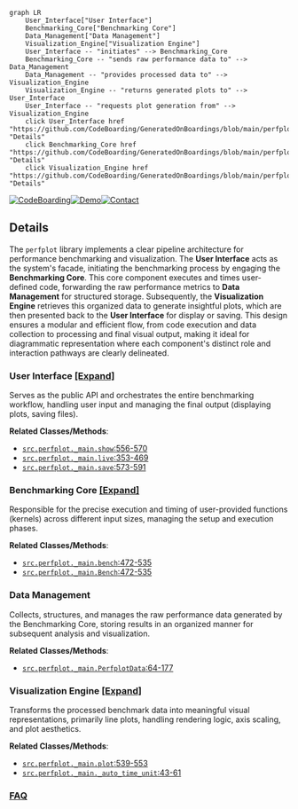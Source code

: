 ```mermaid
graph LR
    User_Interface["User Interface"]
    Benchmarking_Core["Benchmarking Core"]
    Data_Management["Data Management"]
    Visualization_Engine["Visualization Engine"]
    User_Interface -- "initiates" --> Benchmarking_Core
    Benchmarking_Core -- "sends raw performance data to" --> Data_Management
    Data_Management -- "provides processed data to" --> Visualization_Engine
    Visualization_Engine -- "returns generated plots to" --> User_Interface
    User_Interface -- "requests plot generation from" --> Visualization_Engine
    click User_Interface href "https://github.com/CodeBoarding/GeneratedOnBoardings/blob/main/perfplot/User_Interface.md" "Details"
    click Benchmarking_Core href "https://github.com/CodeBoarding/GeneratedOnBoardings/blob/main/perfplot/Benchmarking_Core.md" "Details"
    click Visualization_Engine href "https://github.com/CodeBoarding/GeneratedOnBoardings/blob/main/perfplot/Visualization_Engine.md" "Details"
```

[![CodeBoarding](https://img.shields.io/badge/Generated%20by-CodeBoarding-9cf?style=flat-square)](https://github.com/CodeBoarding/GeneratedOnBoardings)[![Demo](https://img.shields.io/badge/Try%20our-Demo-blue?style=flat-square)](https://www.codeboarding.org/demo)[![Contact](https://img.shields.io/badge/Contact%20us%20-%20contact@codeboarding.org-lightgrey?style=flat-square)](mailto:contact@codeboarding.org)

## Details

The `perfplot` library implements a clear pipeline architecture for performance benchmarking and visualization. The **User Interface** acts as the system's facade, initiating the benchmarking process by engaging the **Benchmarking Core**. This core component executes and times user-defined code, forwarding the raw performance metrics to **Data Management** for structured storage. Subsequently, the **Visualization Engine** retrieves this organized data to generate insightful plots, which are then presented back to the **User Interface** for display or saving. This design ensures a modular and efficient flow, from code execution and data collection to processing and final visual output, making it ideal for diagrammatic representation where each component's distinct role and interaction pathways are clearly delineated.

### User Interface [[Expand]](./User_Interface.md)
Serves as the public API and orchestrates the entire benchmarking workflow, handling user input and managing the final output (displaying plots, saving files).


**Related Classes/Methods**:

- <a href="https://github.com/nschloe/perfplot/blob/main/src/perfplot/_main.py#L556-L570" target="_blank" rel="noopener noreferrer">`src.perfplot._main.show`:556-570</a>
- <a href="https://github.com/nschloe/perfplot/blob/main/src/perfplot/_main.py#L353-L469" target="_blank" rel="noopener noreferrer">`src.perfplot._main.live`:353-469</a>
- <a href="https://github.com/nschloe/perfplot/blob/main/src/perfplot/_main.py#L573-L591" target="_blank" rel="noopener noreferrer">`src.perfplot._main.save`:573-591</a>


### Benchmarking Core [[Expand]](./Benchmarking_Core.md)
Responsible for the precise execution and timing of user-provided functions (kernels) across different input sizes, managing the setup and execution phases.


**Related Classes/Methods**:

- <a href="https://github.com/nschloe/perfplot/blob/main/src/perfplot/_main.py#L472-L535" target="_blank" rel="noopener noreferrer">`src.perfplot._main.bench`:472-535</a>
- <a href="https://github.com/nschloe/perfplot/blob/main/src/perfplot/_main.py#L472-L535" target="_blank" rel="noopener noreferrer">`src.perfplot._main.Bench`:472-535</a>


### Data Management
Collects, structures, and manages the raw performance data generated by the Benchmarking Core, storing results in an organized manner for subsequent analysis and visualization.


**Related Classes/Methods**:

- <a href="https://github.com/nschloe/perfplot/blob/main/src/perfplot/_main.py#L64-L177" target="_blank" rel="noopener noreferrer">`src.perfplot._main.PerfplotData`:64-177</a>


### Visualization Engine [[Expand]](./Visualization_Engine.md)
Transforms the processed benchmark data into meaningful visual representations, primarily line plots, handling rendering logic, axis scaling, and plot aesthetics.


**Related Classes/Methods**:

- <a href="https://github.com/nschloe/perfplot/blob/main/src/perfplot/_main.py#L539-L553" target="_blank" rel="noopener noreferrer">`src.perfplot._main.plot`:539-553</a>
- <a href="https://github.com/nschloe/perfplot/blob/main/src/perfplot/_main.py#L43-L61" target="_blank" rel="noopener noreferrer">`src.perfplot._main._auto_time_unit`:43-61</a>




### [FAQ](https://github.com/CodeBoarding/GeneratedOnBoardings/tree/main?tab=readme-ov-file#faq)